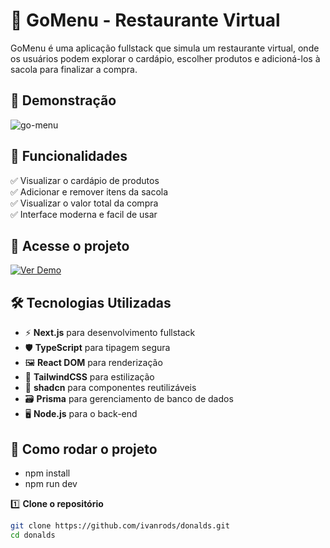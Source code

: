 # 🍔 GoMenu - Restaurante Virtual  

GoMenu é uma aplicação fullstack que simula um restaurante virtual, onde os usuários podem explorar o cardápio, escolher produtos e adicioná-los à sacola para finalizar a compra.  

## 🎨 Demonstração  

![go-menu](https://github.com/user-attachments/assets/cec154ee-c4fd-4479-850c-34b60d3fcd0c)


## 🚀 Funcionalidades  

✅ Visualizar o cardápio de produtos  
✅ Adicionar e remover itens da sacola  
✅ Visualizar o valor total da compra  
✅ Interface moderna e facil de usar

## 🔗 Acesse o projeto  

[![Ver Demo](https://img.shields.io/badge/Demo-Ao%20vivo-blue?style=for-the-badge&logo=vercel)](https://go-menu-web.vercel.app)  

## 🛠️ Tecnologias Utilizadas  

- ⚡ **Next.js** para desenvolvimento fullstack  
- 🛡️ **TypeScript** para tipagem segura  
- 🖼️ **React DOM** para renderização  
- 🎨 **TailwindCSS** para estilização  
- 🧱 **shadcn** para componentes reutilizáveis  
- 🗃️ **Prisma** para gerenciamento de banco de dados  
- 🖥️ **Node.js** para o back-end  

## 📂 Como rodar o projeto  

- npm install
- npm run dev

1️⃣ **Clone o repositório**  
```bash
git clone https://github.com/ivanrods/donalds.git
cd donalds
